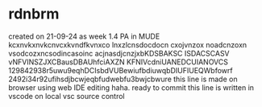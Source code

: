 # rdnbrm
created on 21-09-24 as week 1.4 PA in MUDE
kcxnvkxnvkcnvcxkvndfkvnxco lnxzlcnsdocdocn cxojvnzox noadcnzoxn vsodcozxncsodincasoinc
acjnasdjcnzjxbKDSBAKSC ISDACSCASV
vNFVINSZJXCBausDBAUhfciAXZN KFNIVcdniUANEDCUIANOVCS
129842938r5uwu9eqhDCIsbdVUBewiufbdiuwqbDIUFIUEQWbfowrf
2492i34r92ufihsdjbcwjeqbfudwebfu3bwjcbwure
this line is made on browser using web IDE editing haha. ready to commit
this line is written in vscode on local vsc source control